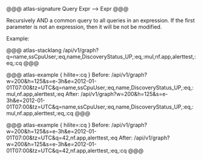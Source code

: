 @@@ atlas-signature
Query
Expr
-->
Expr
@@@

Recursively AND a common query to all queries in an expression. If the first parameter
is not an expression, then it will be not be modified.

Example:

@@@ atlas-stacklang
/api/v1/graph?q=name,ssCpuUser,:eq,name,DiscoveryStatus_UP,:eq,:mul,nf.app,alerttest,:eq,:cq
@@@

@@@ atlas-example { hilite=:cq }
Before: /api/v1/graph?w=200&h=125&s=e-3h&e=2012-01-01T07:00&tz=UTC&q=name,ssCpuUser,:eq,name,DiscoveryStatus_UP,:eq,:mul,nf.app,alerttest,:eq
After: /api/v1/graph?w=200&h=125&s=e-3h&e=2012-01-01T07:00&tz=UTC&q=name,ssCpuUser,:eq,name,DiscoveryStatus_UP,:eq,:mul,nf.app,alerttest,:eq,:cq
@@@

@@@ atlas-example { hilite=:cq }
Before: /api/v1/graph?w=200&h=125&s=e-3h&e=2012-01-01T07:00&tz=UTC&q=42,nf.app,alerttest,:eq
After: /api/v1/graph?w=200&h=125&s=e-3h&e=2012-01-01T07:00&tz=UTC&q=42,nf.app,alerttest,:eq,:cq
@@@